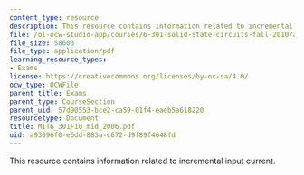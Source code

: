 ```yaml
---
content_type: resource
description: This resource contains information related to incremental input current.
file: /ol-ocw-studio-app/courses/6-301-solid-state-circuits-fall-2010/a93096f0e6dd883ac672d9f89f4648fd_MIT6_301F10_mid_2006.pdf
file_size: 58603
file_type: application/pdf
learning_resource_types:
- Exams
license: https://creativecommons.org/licenses/by-nc-sa/4.0/
ocw_type: OCWFile
parent_title: Exams
parent_type: CourseSection
parent_uid: 57d90553-bce2-ca59-01f4-eaeb5a618220
resourcetype: Document
title: MIT6_301F10_mid_2006.pdf
uid: a93096f0-e6dd-883a-c672-d9f89f4648fd
---
```

This resource contains information related to incremental input current.